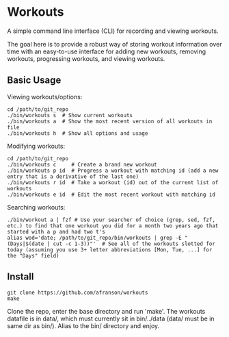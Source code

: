 # Workouts

A simple command line interface (CLI) for recording and viewing workouts.

The goal here is to provide a robust way of storing workout information over time with an easy-to-use interface for adding new workouts, removing workouts, progressing workouts, and viewing workouts.

## Basic Usage

Viewing workouts/options:
```
cd /path/to/git_repo
./bin/workouts s  # Show current workouts
./bin/workouts a  # Show the most recent version of all workouts in file
./bin/workouts h  # Show all options and usage
```

Modifying workouts:
```
cd /path/to/git_repo
./bin/workouts c     # Create a brand new workout
./bin/workouts p id  # Progress a workout with matching id (add a new entry that is a derivative of the last one)
./bin/workouts r id  # Take a workout (id) out of the current list of workouts
./bin/workouts e id  # Edit the most recent workout with matching id
```

Searching workouts:
```
./bin/workout a | fzf # Use your searcher of choice (grep, sed, fzf, etc.) to find that one workout you did for a month two years ago that started with a p and had two t's
alias wod='date; /path/to/git_repo/bin/workouts | grep -E "(Days|$(date | cut -c 1-3))"'  # See all of the workouts slotted for today (assuming you use 3+ letter abbreviations [Mon, Tue, ...] for the "Days" field)
```

## Install

```
git clone https://github.com/afranson/workouts
make
```

Clone the repo, enter the base directory and run 'make'. The workouts datafile is in data/, which must currently sit in bin/../data (data/ must be in same dir as bin/). Alias to the bin/ directory and enjoy.
